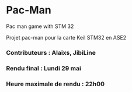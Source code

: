 # Pac-Man
Pac man game with STM 32

Projet pac-man pour la carte Keil STM32 en ASE2

### Contributeurs : Alaixs, JibiLine
### Rendu final : Lundi 29 mai 
### Heure maximale de rendu : 22h00
